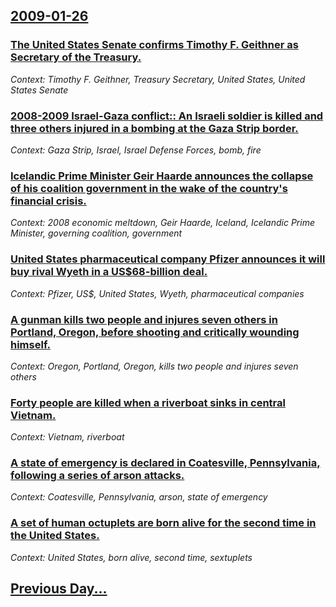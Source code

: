 ## [2009-01-26](/news/2009/01/26/index.md)

### [ The United States Senate confirms Timothy F. Geithner as Secretary of the Treasury. ](/news/2009/01/26/the-united-states-senate-confirms-timothy-f-geithner-as-secretary-of-the-treasury.md)
_Context: Timothy F. Geithner, Treasury Secretary, United States, United States Senate_

### [ 2008-2009 Israel-Gaza conflict:: An Israeli soldier is killed and three others injured in a bombing at the Gaza Strip border. ](/news/2009/01/26/2008-2009-israel-gaza-conflict-an-israeli-soldier-is-killed-and-three-others-injured-in-a-bombing-at-the-gaza-strip-border.md)
_Context: Gaza Strip, Israel, Israel Defense Forces, bomb, fire_

### [ Icelandic Prime Minister Geir Haarde announces the collapse of his coalition government in the wake of the country's financial crisis. ](/news/2009/01/26/icelandic-prime-minister-geir-haarde-announces-the-collapse-of-his-coalition-government-in-the-wake-of-the-country-s-financial-crisis.md)
_Context: 2008 economic meltdown, Geir Haarde, Iceland, Icelandic Prime Minister, governing coalition, government_

### [ United States pharmaceutical company Pfizer announces it will buy rival Wyeth in a US$68-billion deal. ](/news/2009/01/26/united-states-pharmaceutical-company-pfizer-announces-it-will-buy-rival-wyeth-in-a-us-68-billion-deal.md)
_Context: Pfizer, US$, United States, Wyeth, pharmaceutical companies_

### [ A gunman kills two people and injures seven others in Portland, Oregon, before shooting and critically wounding himself. ](/news/2009/01/26/a-gunman-kills-two-people-and-injures-seven-others-in-portland-oregon-before-shooting-and-critically-wounding-himself.md)
_Context: Oregon, Portland, Oregon, kills two people and injures seven others_

### [ Forty people are killed when a riverboat sinks in central Vietnam. ](/news/2009/01/26/forty-people-are-killed-when-a-riverboat-sinks-in-central-vietnam.md)
_Context: Vietnam, riverboat_

### [ A state of emergency is declared in Coatesville, Pennsylvania, following a series of arson attacks. ](/news/2009/01/26/a-state-of-emergency-is-declared-in-coatesville-pennsylvania-following-a-series-of-arson-attacks.md)
_Context: Coatesville, Pennsylvania, arson, state of emergency_

### [ A set of human octuplets are born alive for the second time in the United States. ](/news/2009/01/26/a-set-of-human-octuplets-are-born-alive-for-the-second-time-in-the-united-states.md)
_Context: United States, born alive, second time, sextuplets_

## [Previous Day...](/news/2009/01/25/index.md)

